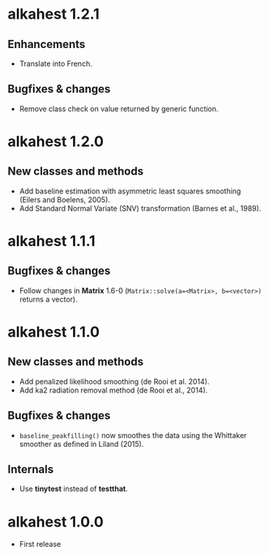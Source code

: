 # alkahest 1.2.1
## Enhancements
* Translate into French.

## Bugfixes & changes
* Remove class check on value returned by generic function.

# alkahest 1.2.0
## New classes and methods
* Add baseline estimation with asymmetric least squares smoothing (Eilers and Boelens, 2005).
* Add Standard Normal Variate (SNV) transformation (Barnes et al., 1989).

# alkahest 1.1.1
## Bugfixes & changes
* Follow changes in **Matrix** 1.6-0 (`Matrix::solve(a=<Matrix>, b=<vector>)` returns a vector).

# alkahest 1.1.0
## New classes and methods
* Add penalized likelihood smoothing (de Rooi et al. 2014).
* Add ka2 radiation removal method (de Rooi et al., 2014).

## Bugfixes & changes
* `baseline_peakfilling()` now smoothes the data using the Whittaker smoother as defined in Liland (2015).

## Internals
* Use **tinytest** instead of **testthat**.

# alkahest 1.0.0

* First release
